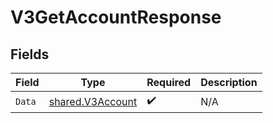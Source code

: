 # V3GetAccountResponse


## Fields

| Field                                                       | Type                                                        | Required                                                    | Description                                                 |
| ----------------------------------------------------------- | ----------------------------------------------------------- | ----------------------------------------------------------- | ----------------------------------------------------------- |
| `Data`                                                      | [shared.V3Account](../../../pkg/models/shared/v3account.md) | :heavy_check_mark:                                          | N/A                                                         |